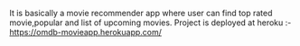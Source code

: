 It is basically a movie recommender app where user can find top rated movie,popular and list of upcoming movies.
Project is deployed at heroku :- https://omdb-movieapp.herokuapp.com/
